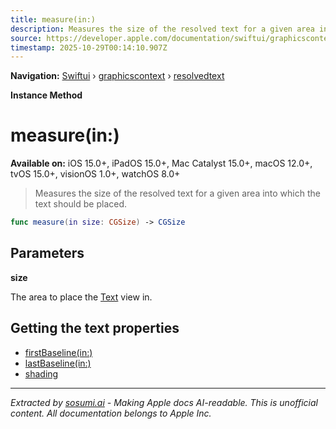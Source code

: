 ```yaml
---
title: measure(in:)
description: Measures the size of the resolved text for a given area into which the text should be placed.
source: https://developer.apple.com/documentation/swiftui/graphicscontext/resolvedtext/measure(in:)
timestamp: 2025-10-29T00:14:10.907Z
---
```


**Navigation:** [Swiftui](/documentation/swiftui) › [graphicscontext](/documentation/swiftui/graphicscontext) › [resolvedtext](/documentation/swiftui/graphicscontext/resolvedtext)

**Instance Method**

# measure(in:)

**Available on:** iOS 15.0+, iPadOS 15.0+, Mac Catalyst 15.0+, macOS 12.0+, tvOS 15.0+, visionOS 1.0+, watchOS 8.0+

> Measures the size of the resolved text for a given area into which the text should be placed.

```swift
func measure(in size: CGSize) -> CGSize
```

## Parameters

**size**

The area to place the [Text](/documentation/swiftui/text) view in.



## Getting the text properties

- [firstBaseline(in:)](/documentation/swiftui/graphicscontext/resolvedtext/firstbaseline(in:))
- [lastBaseline(in:)](/documentation/swiftui/graphicscontext/resolvedtext/lastbaseline(in:))
- [shading](/documentation/swiftui/graphicscontext/resolvedtext/shading)

---

*Extracted by [sosumi.ai](https://sosumi.ai) - Making Apple docs AI-readable.*
*This is unofficial content. All documentation belongs to Apple Inc.*
